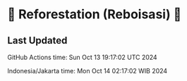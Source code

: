 
# 🌳 Reforestation (Reboisasi) 🌲

## Last Updated

GitHub Actions time: Sun Oct 13 19:17:02 UTC 2024

Indonesia/Jakarta time: Mon Oct 14 02:17:02 WIB 2024
